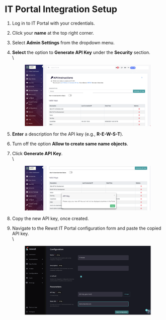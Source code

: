 # IT Portal Integration Setup

1. Log in to IT Portal with your credentials.
2. Click your **name** at the top right corner.
3. Select **Admin Settings** from the dropdown menu.
4.  **Select** the option to **Generate API Key** under the **Security** section.\
    \


    <figure><img src="../../../../.gitbook/assets/step4-5.png" alt=""><figcaption></figcaption></figure>
5. **Enter** a description for the API key (e.g., **R-E-W-S-T**).
6. Turn off the option **Allow to create same name objects**.
7.  Click **Generate API Key**.\
    \


    <figure><img src="../../../../.gitbook/assets/Step6 (1).png" alt=""><figcaption></figcaption></figure>
8. Copy the new API key, once created.
9.  Navigate to the Rewst IT Portal configuration form and paste the copied API key.\
    \


    <figure><img src="../../../../.gitbook/assets/step8 (1).png" alt=""><figcaption></figcaption></figure>
